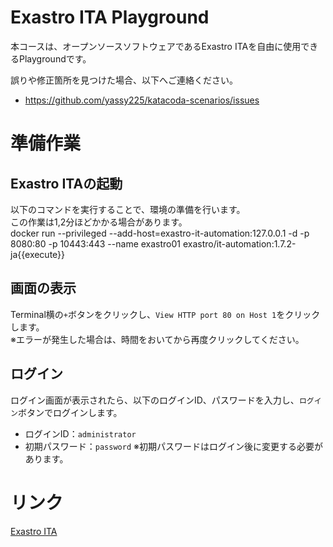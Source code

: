 # Exastro ITA Playground
本コースは、オープンソースソフトウェアであるExastro ITAを自由に使用できるPlaygroundです。

誤りや修正箇所を見つけた場合、以下へご連絡ください。
- https://github.com/yassy225/katacoda-scenarios/issues

# 準備作業
## Exastro ITAの起動
以下のコマンドを実行することで、環境の準備を行います。  
この作業は1,2分ほどかかる場合があります。  
docker run --privileged --add-host=exastro-it-automation:127.0.0.1 -d -p 8080:80 -p 10443:443 --name
 exastro01 exastro/it-automation:1.7.2-ja{{execute}}

## 画面の表示
Terminal横の`+`ボタンをクリックし、`View HTTP port 80 on Host 1`をクリックします。  
※エラーが発生した場合は、時間をおいてから再度クリックしてください。

## ログイン
ログイン画面が表示されたら、以下のログインID、パスワードを入力し、`ログイン`ボタンでログインします。  
- ログインID：`administrator`
- 初期パスワード：`password`
※初期パスワードはログイン後に変更する必要があります。

# リンク
[Exastro ITA](https://exastro-suite.github.io/it-automation-docs/index_ja.html)
